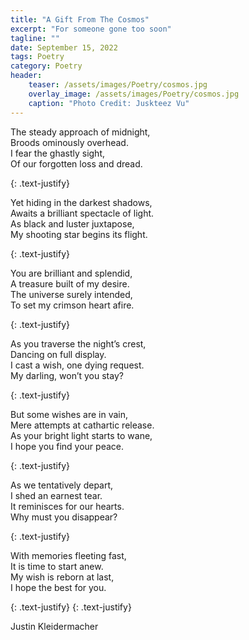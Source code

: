 ```yaml
---
title: "A Gift From The Cosmos"
excerpt: "For someone gone too soon"
tagline: ""
date: September 15, 2022
tags: Poetry
category: Poetry
header:
    teaser: /assets/images/Poetry/cosmos.jpg
    overlay_image: /assets/images/Poetry/cosmos.jpg
    caption: "Photo Credit: Juskteez Vu"
---
```



The steady approach of midnight,  
Broods ominously overhead.  
I fear the ghastly sight,  
Of our forgotten loss and dread.  

{: .text-justify}

Yet hiding in the darkest shadows,  
Awaits a brilliant spectacle of light.  
As black and luster juxtapose,  
My shooting star begins its flight.  

{: .text-justify}

You are brilliant and splendid,  
A treasure built of my desire.  
The universe surely intended,  
To set my crimson heart afire.  

{: .text-justify}

As you traverse the night’s crest,  
Dancing on full display.  
I cast a wish, one dying request.  
My darling, won’t you stay?  

{: .text-justify}

But some wishes are in vain,  
Mere attempts at cathartic release.    
As your bright light starts to wane,  
I hope you find your peace.  

{: .text-justify}

As we tentatively depart,  
I shed an earnest tear.  
It reminisces for our hearts.  
Why must you disappear?  

{: .text-justify}

With memories fleeting fast,  
It is time to start anew.  
My wish is reborn at last,  
I hope the best for you.  

{: .text-justify}
{: .text-justify}

Justin Kleidermacher


